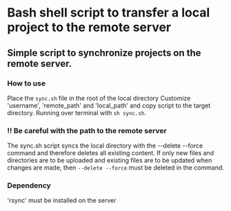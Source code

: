 # Bash shell script to transfer a local project to the remote server

## Simple script to synchronize projects on the remote server.

### How to use
Place the ```sync.sh``` file in the root of the local directory
Customize 'username', 'remote_path' and 'local_path' and copy script to the target directory. Running over terminal with ```sh sync.sh```.

### :bangbang: Be careful with the path to the remote server
The sync.sh script syncs the local directory with the --delete --force command and therefore deletes all existing content.
If only new files and directories are to be uploaded and existing files are to be updated when changes are made, then ```--delete --force``` must be deleted in the command.

### Dependency
'rsync' must be installed on the server
